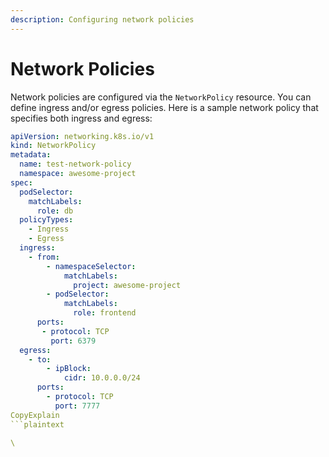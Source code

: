 ```yaml
---
description: Configuring network policies
---
```


# Network Policies

Network policies are configured via the `NetworkPolicy` resource. You can define ingress and/or egress policies. Here is a sample network policy that specifies both ingress and egress:

```yaml
apiVersion: networking.k8s.io/v1
kind: NetworkPolicy
metadata:
  name: test-network-policy
  namespace: awesome-project
spec:
  podSelector:
    matchLabels:
      role: db
  policyTypes:
    - Ingress
    - Egress
  ingress:  
    - from:
        - namespaceSelector:
            matchLabels:
              project: awesome-project
        - podSelector:
            matchLabels:
              role: frontend
      ports:
       - protocol: TCP
         port: 6379
  egress:
    - to:
        - ipBlock:
            cidr: 10.0.0.0/24
      ports:
        - protocol: TCP
          port: 7777     
CopyExplain
```plaintext

\
